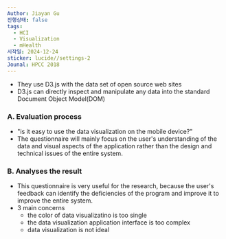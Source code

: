 ```yaml
---
Author: Jiayan Gu
진행상태: false
tags:
  - HCI
  - Visualization
  - mHealth
시작일: 2024-12-24
sticker: lucide//settings-2
Jounal: HPCC 2018
---
```

- They use D3.js with the data set of open source web sites
- D3.js can directly inspect and manipulate any data into the standard Document Object Model(DOM)

### A. Evaluation process
- "is it easy to use the data visualization on the mobile device?"
- The questionnaire will mainly focus on the user's understanding of the data and visual aspects of the application rather than the design and technical issues of the entire system.

### B. Analyses the result
- This questionnaire is very useful for the research, because the user's feedback can identify the deficiencies of the program and improve it to improve the entire system.
- 3 main concerns
	- the color of data visualizatino is too single
	- the data visualization application interface is too complex
	- data visualization is not ideal